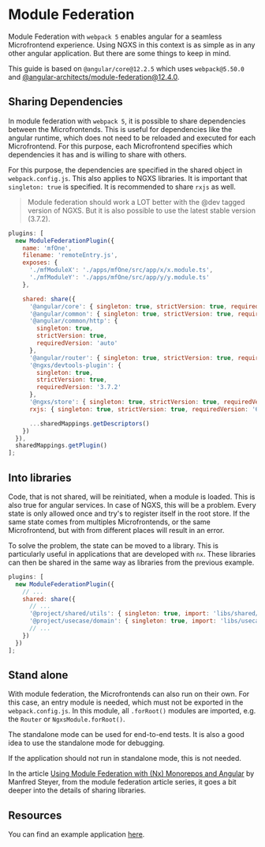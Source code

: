 # Module Federation

Module Federation with `webpack 5` enables angular for a seamless Microfrontend experience. Using NGXS in this context is as simple as in any other angular application. But there are some things to keep in mind.

This guide is based on `@angular/core@12.2.5` which uses `webpack@5.50.0` and [@angular-architects/module-federation@12.4.0](https://www.npmjs.com/package/@angular-architects/module-federation).

## Sharing Dependencies

In module federation with `webpack 5`, it is possible to share dependencies between the Microfrontends. This is useful for dependencies like the angular runtime, which does not need to be reloaded and executed for each Microfrontend. For this purpose, each Microfrontend specifies which dependencies it has and is willing to share with others.

For this purpose, the dependencies are specified in the shared object in `webpack.config.js`. This also applies to NGXS libraries. It is important that `singleton: true` is specified. It is recommended to share `rxjs` as well.

> Module federation should work a LOT better with the @dev tagged version of NGXS. But it is also possible to use the latest stable version (3.7.2).

```js
plugins: [
  new ModuleFederationPlugin({
    name: 'mfOne',
    filename: 'remoteEntry.js',
    exposes: {
      './mfModuleX': './apps/mfOne/src/app/x/x.module.ts',
      './mfModuleY': './apps/mfOne/src/app/y/y.module.ts'
    },

    shared: share({
      '@angular/core': { singleton: true, strictVersion: true, requiredVersion: 'auto' },
      '@angular/common': { singleton: true, strictVersion: true, requiredVersion: 'auto' },
      '@angular/common/http': {
        singleton: true,
        strictVersion: true,
        requiredVersion: 'auto'
      },
      '@angular/router': { singleton: true, strictVersion: true, requiredVersion: 'auto' },
      '@ngxs/devtools-plugin': {
        singleton: true,
        strictVersion: true,
        requiredVersion: '3.7.2'
      },
      '@ngxs/store': { singleton: true, strictVersion: true, requiredVersion: '3.7.2' },
      rxjs: { singleton: true, strictVersion: true, requiredVersion: '6.6.7' },

      ...sharedMappings.getDescriptors()
    })
  }),
  sharedMappings.getPlugin()
];
```

## Into libraries

Code, that is not shared, will be reinitiated, when a module is loaded. This is also true for angular services. In case of NGXS, this will be a problem. Every state is only allowed once and try's to register itself in the root store. If the same state comes from multiples Microfrontends, or the same Microfrontend, but with from different places will result in an error.

To solve the problem, the state can be moved to a library. This is particularly useful in applications that are developed with `nx`. These libraries can then be shared in the same way as libraries from the previous example.

```js
plugins: [
  new ModuleFederationPlugin({
    // ...
    shared: share({
      // ...
      '@project/shared/utils': { singleton: true, import: 'libs/shared/utils/src/index' },
      '@project/usecase/domain': { singleton: true, import: 'libs/usecase/domain/src/index' }
      // ...
    })
  })
];
```

## Stand alone

With module federation, the Microfrontends can also run on their own. For this case, an entry module is needed, which must not be exported in the `webpack.config.js`. In this module, all `.forRoot()` modules are imported, e.g. the `Router` or `NgxsModule.forRoot()`.

The standalone mode can be used for end-to-end tests. It is also a good idea to use the standalone mode for debugging.

If the application should not run in standalone mode, this is not needed.

In the article [Using Module Federation with (Nx) Monorepos and Angular](https://www.angulararchitects.io/en/aktuelles/using-module-federation-with-monorepos-and-angular/) by Manfred Steyer, from the module federation article series, it goes a bit deeper into the details of sharing libraries.

## Resources

You can find an example application [here](https://github.com/adrian-goe/bachelorarbeit-demo).
